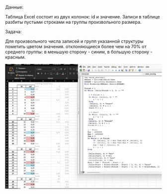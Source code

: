 Данные:

Таблица Excel состоит из двух колонок: id и значение. Записи в таблице разбиты пустыми строками на группы произвольного размера.

Задача:

Для произвольного числа записей и групп указанной структуры пометить цветом значения. отклоняющиеся более чем на 70% от среднего группы: в меньшую сторону - синим, в большую сторону - красным.

![](/2_ad_hoc/VBA_value_scoring/vba_value_scoring.jpg?raw=true "")
